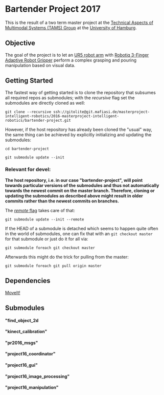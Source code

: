 
# Bartender Project 2017
This is the result of a two term master project at the [Technical Aspects of Multimodal Systems (TAMS) Group](https://tams-www.informatik.uni-hamburg.de/) at the [University of Hamburg](https://www.uni-hamburg.de/).



## Objective
The goal of the project is to let an [UR5 robot arm](https://www.universal-robots.com/products/ur5-robot/) with [Robotiq 3-Finger Adaptive Robot Gripper](http://robotiq.com/products/industrial-robot-hand/) perform a complex grasping and pouring manipulation based on visual data. 


## Getting Started

The fastest way of getting started is to clone the repository that subsumes all required repos as submodules; with the  *recursive* flag set the submodules are directly cloned as well:

```
git clone --recursive ssh://gitolite@git.mafiasi.de/masterproject-intelligent-robotics/2016-masterproject-intelligent-robotics/bartender-project.git
```

However, if the host repository has already been cloned the "usual" way, the same thing can be achieved by explicitly initializing and updating the submodules:

```
cd bartender-project

git submodule update --init
```

### Relevant for devel:
**The host repository, i.e. in our case "bartender-project", will point towards particular versions of the submodules and thus not automatically towards the newest commit on the master branch. Therefore, cloning or updating the submodules as described above might result in older commits rather than the newest commits on branches.**

The [*remote* flag](https://git-scm.com/docs/git-submodule#git-submodule---remote) takes care of that:

```
git submodule update --init --remote
```

If the HEAD of a submodule is detached which seems to happen quite often in the world of submodules, one can fix that with an ```git checkout master``` for that submodule or just do it for all via:

```
git submodule foreach git checkout master
```

Afterwards this might do the trick for pulling from the master:

```
git submodule foreach git pull origin master
```


## Dependencies

[MoveIt!](http://moveit.ros.org/)



## Submodules
#### "find_object_2d

#### "kinect_calibration"

#### "pr2016_msgs"

#### "project16_coordinator"

#### "project16_gui"

#### "project16_image_processing"

#### "project16_manipulation"




